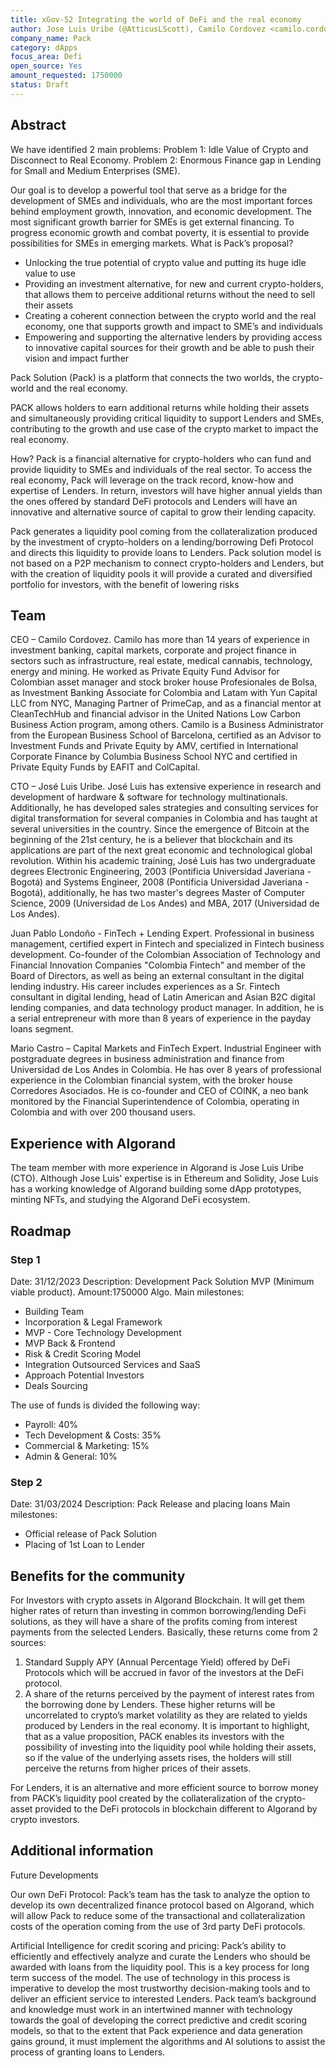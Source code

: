 ```yaml
---
title: xGov-52 Integrating the world of DeFi and the real economy
author: Jose Luis Uribe (@AtticusLScott), Camilo Cordovez <camilo.cordovez@primecap.com.co>, Juan Pablo Londono <jp@technovation.com.co>, Mario Castro <mario@coink.com>
company_name: Pack
category: dApps
focus_area: Defi
open_source: Yes
amount_requested: 1750000
status: Draft
---
```


## Abstract
We have identified 2 main problems:
Problem 1: Idle Value of Crypto and Disconnect to Real Economy.
Problem 2: Enormous Finance gap in Lending for Small and Medium Enterprises (SME). 

Our goal is to develop a powerful tool that serve as a bridge for the development of SMEs and individuals, who are the most important forces behind employment growth, innovation, and economic development. 
The most significant growth barrier for SMEs is get external financing. To progress economic growth and combat poverty, it is essential to provide possibilities for SMEs in emerging markets.
What is Pack’s proposal?

- Unlocking the true potential of crypto value and putting its huge idle value to use
- Providing an investment alternative, for new and current crypto-holders, that allows them to perceive additional returns without the need to sell their assets
- Creating a coherent connection between the crypto world and the real economy, one that supports growth and impact to SME’s and individuals
- Empowering and supporting the alternative lenders by providing access to innovative capital sources for their growth and be able to push their vision and impact further

Pack Solution (Pack) is a platform that connects the two worlds, the crypto-world and the real economy.

PACK allows holders to earn additional returns while holding their assets and simultaneously providing critical liquidity to support Lenders and SMEs, contributing to the growth and use case of the crypto market to impact the real economy.

How? Pack is a financial alternative for crypto-holders who can fund and provide liquidity to SMEs and individuals of the real sector. To access the real economy, Pack will leverage on the track record, know-how and expertise of Lenders. 
In return, investors will have higher annual yields than the ones offered by standard DeFi protocols and Lenders will have an innovative and alternative source of capital to grow their lending capacity.

Pack generates a liquidity pool coming from the collateralization produced by the investment of crypto-holders on a lending/borrowing Defi Protocol and directs this liquidity to provide loans to Lenders. 
Pack solution model is not based on a P2P mechanism to connect crypto-holders and Lenders, but with the creation of liquidity pools it will provide a curated and diversified portfolio for investors, with the benefit of lowering risks


## Team
CEO – Camilo Cordovez.
Camilo has more than 14 years of experience in investment banking, capital markets, corporate and project finance in sectors such as infrastructure, real estate, medical cannabis, technology, energy and mining.
He worked as Private Equity Fund Advisor for Colombian asset manager and stock broker house Profesionales de Bolsa, as Investment Banking Associate for Colombia and Latam with Yun Capital LLC from NYC, Managing Partner of PrimeCap, and as a financial mentor
at CleanTechHub and financial advisor in the United Nations Low Carbon Business Action program, among others.
Camilo is a Business Administrator from the European Business School of Barcelona, certified as an Advisor to Investment Funds and Private Equity by AMV, certified in International Corporate Finance by Columbia Business School NYC and certified in Private
Equity Funds by EAFIT and ColCapital.

CTO – José Luis Uribe.
José Luis has extensive experience in research and development of hardware & software for technology multinationals. Additionally, he has developed sales strategies and consulting services for digital transformation for several companies in Colombia and has taught at
several universities in the country. Since the emergence of Bitcoin at the beginning of the 21st century, he is a believer that blockchain and its applications are part of the next great economic and technological global revolution.
Within his academic training, José Luis has two undergraduate degrees Electronic Engineering, 2003 (Pontificia Universidad Javeriana - Bogotá) and Systems Engineer, 2008 (Pontificia Universidad Javeriana - Bogotá), additionally, he has two master's degrees
Master of Computer Science, 2009 (Universidad de Los Andes) and MBA, 2017 (Universidad de Los Andes).

Juan Pablo Londoño - FinTech + Lending Expert.
Professional in business management, certified expert in Fintech and specialized in Fintech business development. Co-founder of the Colombian Association of Technology and Financial Innovation Companies "Colombia Fintech" and member of the Board of Directors, as well as being an
external consultant in the digital lending industry.
His career includes experiences as a Sr. Fintech consultant in digital lending, head of Latin American and Asian B2C digital lending companies, and data technology product manager.
In addition, he is a serial entrepreneur with more than 8 years of experience in the payday loans segment.

Mario Castro – Capital Markets and FinTech Expert.
Industrial Engineer with postgraduate degrees in business administration and finance from Universidad de Los Andes in Colombia. He has over 8 years of professional experience in the Colombian financial system, with the broker house Corredores Asociados.
He is co-founder and CEO of COINK, a neo bank monitored by the Financial Superintendence of Colombia, operating in Colombia and with over 200 thousand users.

## Experience with Algorand
The team member with more experience in Algorand is Jose Luis Uribe (CTO). 
Although Jose Luis' expertise is in Ethereum and Solidity, Jose Luis has a working knowledge of Algorand building some dApp prototypes, minting NFTs, and studying the Algorand DeFi ecosystem. 
    
## Roadmap

### Step 1
Date: 31/12/2023
Description: Development Pack Solution MVP (Minimum viable product).
Amount:1750000 Algo.
Main milestones:
- Building Team
- Incorporation & Legal Framework
- MVP - Core Technology Development
- MVP Back & Frontend
- Risk & Credit Scoring Model
- Integration Outsourced Services and SaaS
-  Approach Potential Investors
-  Deals Sourcing

The use of funds is divided the following way:
- Payroll: 40%
- Tech Development & Costs: 35%
- Commercial & Marketing: 15%
- Admin & General: 10%

### Step 2 
Date: 31/03/2024
Description: Pack Release and placing loans
Main milestones:
- Official release of Pack Solution
- Placing of 1st Loan to Lender

## Benefits for the community

For Investors with crypto assets in Algorand Blockchain. It will get them higher rates of return than investing in common borrowing/lending DeFi solutions, as they will have a share of the profits coming from interest payments from the selected Lenders.
Basically, these returns come from 2 sources:
1. Standard Supply APY (Annual Percentage Yield) offered by DeFi Protocols which will be accrued in favor of the investors at the DeFi protocol.
2. A share of the returns perceived by the payment of interest rates from the borrowing done by Lenders.
These higher returns will be uncorrelated to crypto’s market volatility as they are related to yields produced by Lenders in the real economy.
It is important to highlight, that as a value proposition, PACK enables its investors with the possibility of investing into the liquidity pool while holding their assets, so if the value of the underlying assets rises, the holders will still perceive the returns from higher prices of
their assets.

For Lenders, it is an alternative and more efficient source to borrow money from PACK’s liquidity pool created by the collateralization of the crypto-asset provided to the DeFi protocols in blockchain different to Algorand by crypto investors.


## Additional information

Future Developments

Our own DeFi Protocol: Pack’s team has the task to analyze the option to develop its own decentralized finance protocol based on Algorand, which will allow Pack to reduce some of the transactional and collateralization costs of the operation coming from the use of 3rd party DeFi protocols.

Artificial Intelligence for credit scoring and pricing: Pack’s ability to efficiently and effectively analyze and curate the Lenders who should be awarded with loans from the liquidity pool. This is a key process for long term success of the model. The use of technology
in this process is imperative to develop the most trustworthy decision-making tools and to deliver an efficient service to interested Lenders. Pack team’s background and knowledge must work in an intertwined manner with technology towards the goal of developing the
correct predictive and credit scoring models, so that to the extent that Pack experience and data generation gains ground, it must implement the algorithms and AI solutions to assist the process of granting loans to Lenders. 
